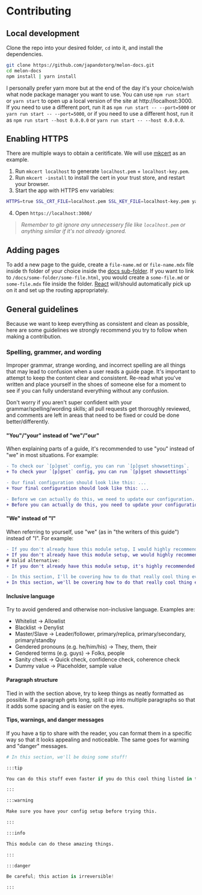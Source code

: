 # Contributing

## Local development

Clone the repo into your desired folder, `cd` into it, and install the dependencies.

```bash
git clone https://github.com/japandotorg/melon-docs.git
cd melon-docs
npm install | yarn install
```

I personally prefer yarn more but at the end of the day it's your choice/wish what node package manager you want to use.
You can use `npm run start` or `yarn start` to open up a local version of the site at http://localhost:3000. If you need to use a different port, run it as `npm run start -- --port=5000` or `yarn run start -- --port=5000`, or if you need to use a different host, run it as `npm run start --host 0.0.0.0` or `yarn run start -- --host 0.0.0.0`.

## Enabling HTTPS

There are multiple ways to obtain a ceritificate. We will use [mkcert](https://github.com/FiloSottile/mkcert) as an example.

1. Run `mkcert localhost` to generate `localhost.pem` + `localhost-key.pem`.
2. Run `mkcert -install` to install the cert in your trust store, and restart your browser.
3. Start the app with HTTPS env variables:
```bash
HTTPS=true SSL_CRT_FILE=localhost.pem SSL_KEY_FILE=localhost-key.pem yarn start
```
4. Open `https://localhost:3000/`

> *Remember to git ignore any unnecessery file like `localhost.pem` or anything similar if it's not already ignored.*

## Adding pages

To add a new page to the guide, create a `file-name.md` or `file-name.mdx` file inside th folder of your choice inside the [docs sub-folder](https://github.com/japandotorg/melon-docs/tree/dev/docs). If you want to link to `/docs/some-folder/some-file.html`, you would create a `some-file.md` or `some-file.mdx` file inside the folder. [React](https://reactjs.org) will/should automatically pick up on it and set up the routing appropriately.

## General guidelines

Because we want to keep everything as consistent and clean as possible, here are some guidelines we strongly recommend you try to follow when making a contribution.

### Spelling, grammer, and wording

Improper grammar, strange wording, and incorrect spelling are all things that may lead to confusion when a user reads a guide page. It's important to attempt to keep the content clear and consistent. Re-read what you've written and place yourself in the shoes of someone else for a moment to see if you can fully understand everything without any confusion.

Don't worry if you aren't super confident with your grammar/spelling/wording skills; all pull requests get thoroughly reviewed, and comments are left in areas that need to be fixed or could be done better/differently.

#### "You"/"your" instead of "we"/"our"

When explaining parts of a guide, it's recommended to use "you" instead of "we" in most situations. For example:

```diff
- To check our `[p]gset` config, you can run `[p]gset showsettings`.
+ To check your `[p]gset` config, you can run `[p]gset showsettings`

- Our final configuration should look like this: ...
+ Your final configuration should look like this: ...

- Before we can actually do this, we need to update our configuration.
+ Before you can actually do this, you need to update your configuration.
```

#### "We" instead of "I"

When referring to yourself, use "we" (as in "the writers of this guide") instead of "I". For example:

```diff
- If you don't already have this module setup, I would highly recommend doing so.
+ If you don't already have this module setup, we would highly recommend doing so.
# Valid alternative:
+ If you don't already have this module setup, it's highly recommended that you do so.

- In this section, I'll be covering how to do that really cool thing everyone's asking about.
+ In this section, we'll be covering how to do that really cool thing everyone's asking about.
```

#### Inclusive language

Try to avoid gendered and otherwise non-inclusive language. Examples are:

* Whitelist -> Allowlist
* Blacklist -> Denylist
* Master/Slave -> Leader/follower, primary/replica, primary/secondary, primary/standby
* Gendered pronouns (e.g. he/him/his) -> They, them, their
* Gendered terms (e.g. guys) -> Folks, people
* Sanity check -> Quick check, confidence check, coherence check
* Dummy value -> Placeholder, sample value

#### Paragraph structure

Tied in with the section above, try to keep things as neatly formatted as possible. If a paragraph gets long, split it up into multiple paragraphs so that it adds some spacing and is easier on the eyes.

#### Tips, warnings, and danger messages

If you have a tip to share with the reader, you can format them in a specific way so that it looks appealing and noticeable. The same goes for warning and "danger" messages.

```py
# In this section, we'll be doing some stuff!

:::tip

You can do this stuff even faster if you do this cool thing listed in this tip!

:::

:::warning

Make sure you have your config setup before trying this.

:::

:::info

This module can do these amazing things.

:::

:::danger

Be careful; this action is irreversible!

:::
```
